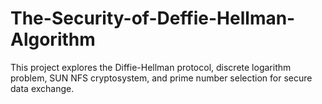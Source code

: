# The-Security-of-Deffie-Hellman-Algorithm
This project explores the Diffie-Hellman protocol, discrete logarithm problem, SUN NFS cryptosystem, and prime number selection for secure data exchange.
